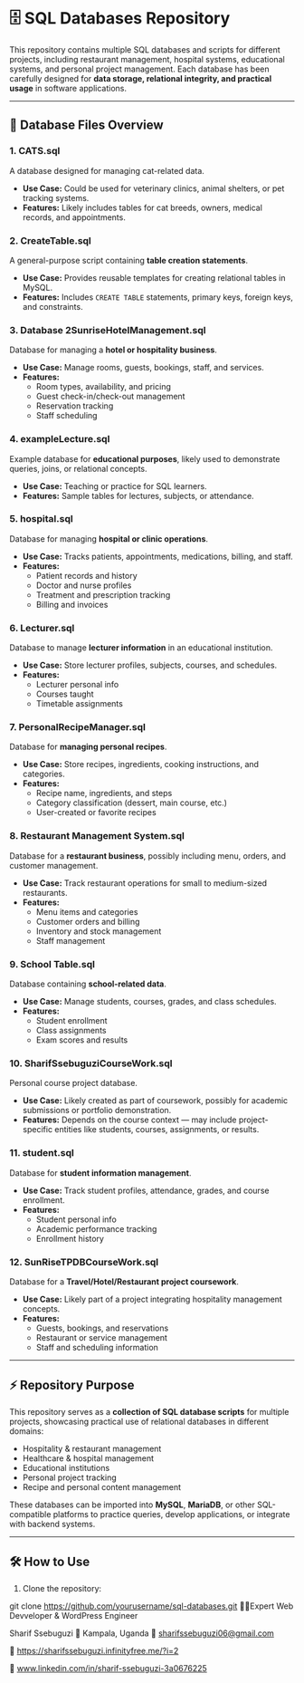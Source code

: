 # 🗄️ SQL Databases Repository

This repository contains multiple SQL databases and scripts for different projects, including restaurant management, hospital systems, educational systems, and personal project management. Each database has been carefully designed for **data storage, relational integrity, and practical usage** in software applications.

---

## 📂 Database Files Overview

### 1. **CATS.sql**
A database designed for managing cat-related data.  
- **Use Case:** Could be used for veterinary clinics, animal shelters, or pet tracking systems.  
- **Features:** Likely includes tables for cat breeds, owners, medical records, and appointments.  

### 2. **CreateTable.sql**
A general-purpose script containing **table creation statements**.  
- **Use Case:** Provides reusable templates for creating relational tables in MySQL.  
- **Features:** Includes `CREATE TABLE` statements, primary keys, foreign keys, and constraints.

### 3. **Database 2SunriseHotelManagement.sql**
Database for managing a **hotel or hospitality business**.  
- **Use Case:** Manage rooms, guests, bookings, staff, and services.  
- **Features:**  
  - Room types, availability, and pricing  
  - Guest check-in/check-out management  
  - Reservation tracking  
  - Staff scheduling  

### 4. **exampleLecture.sql**
Example database for **educational purposes**, likely used to demonstrate queries, joins, or relational concepts.  
- **Use Case:** Teaching or practice for SQL learners.  
- **Features:** Sample tables for lectures, subjects, or attendance.

### 5. **hospital.sql**
Database for managing **hospital or clinic operations**.  
- **Use Case:** Tracks patients, appointments, medications, billing, and staff.  
- **Features:**  
  - Patient records and history  
  - Doctor and nurse profiles  
  - Treatment and prescription tracking  
  - Billing and invoices  

### 6. **Lecturer.sql**
Database to manage **lecturer information** in an educational institution.  
- **Use Case:** Store lecturer profiles, subjects, courses, and schedules.  
- **Features:**  
  - Lecturer personal info  
  - Courses taught  
  - Timetable assignments  

### 7. **PersonalRecipeManager.sql**
Database for **managing personal recipes**.  
- **Use Case:** Store recipes, ingredients, cooking instructions, and categories.  
- **Features:**  
  - Recipe name, ingredients, and steps  
  - Category classification (dessert, main course, etc.)  
  - User-created or favorite recipes  

### 8. **Restaurant Management System.sql**
Database for a **restaurant business**, possibly including menu, orders, and customer management.  
- **Use Case:** Track restaurant operations for small to medium-sized restaurants.  
- **Features:**  
  - Menu items and categories  
  - Customer orders and billing  
  - Inventory and stock management  
  - Staff management  

### 9. **School Table.sql**
Database containing **school-related data**.  
- **Use Case:** Manage students, courses, grades, and class schedules.  
- **Features:**  
  - Student enrollment  
  - Class assignments  
  - Exam scores and results  

### 10. **SharifSsebuguziCourseWork.sql**
Personal course project database.  
- **Use Case:** Likely created as part of coursework, possibly for academic submissions or portfolio demonstration.  
- **Features:** Depends on the course context — may include project-specific entities like students, courses, assignments, or results.

### 11. **student.sql**
Database for **student information management**.  
- **Use Case:** Track student profiles, attendance, grades, and course enrollment.  
- **Features:**  
  - Student personal info  
  - Academic performance tracking  
  - Enrollment history  

### 12. **SunRiseTPDBCourseWork.sql**
Database for a **Travel/Hotel/Restaurant project coursework**.  
- **Use Case:** Likely part of a project integrating hospitality management concepts.  
- **Features:**  
  - Guests, bookings, and reservations  
  - Restaurant or service management  
  - Staff and scheduling information  

---

## ⚡ Repository Purpose
This repository serves as a **collection of SQL database scripts** for multiple projects, showcasing practical use of relational databases in different domains:
- Hospitality & restaurant management  
- Healthcare & hospital management  
- Educational institutions  
- Personal project tracking  
- Recipe and personal content management  

These databases can be imported into **MySQL**, **MariaDB**, or other SQL-compatible platforms to practice queries, develop applications, or integrate with backend systems.

---

## 🛠️ How to Use

1. Clone the repository:

git clone https://github.com/yourusername/sql-databases.git
👨‍💻Expert Web Devveloper & WordPress Engineer

Sharif Ssebuguzi
📍 Kampala, Uganda
📧 sharifssebuguzi06@gmail.com

🔗 https://sharifssebuguzi.infinityfree.me/?i=2

💼 www.linkedin.com/in/sharif-ssebuguzi-3a0676225
